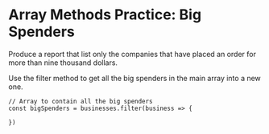 # Array Methods Practice: Big Spenders

Produce a report that list only the companies that have placed an order for more than nine thousand dollars.

Use the filter method to get all the big spenders in the main array into a new one.

```
// Array to contain all the big spenders
const bigSpenders = businesses.filter(business => {

})
```